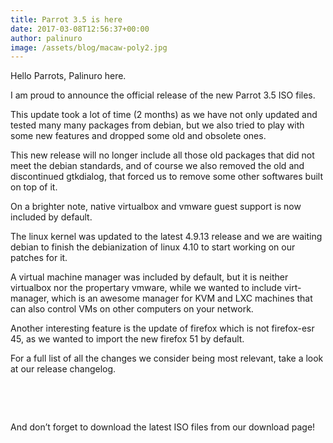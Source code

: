 ```yaml
---
title: Parrot 3.5 is here
date: 2017-03-08T12:56:37+00:00
author: palinuro
image: /assets/blog/macaw-poly2.jpg
---
```

Hello Parrots, Palinuro here.

I am proud to announce the official release of the new Parrot 3.5 ISO files.

This update took a lot of time (2 months) as we have not only updated and tested many many packages from debian, but we also tried to play with some new features and dropped some old and obsolete ones.

This new release will no longer include all those old packages that did not meet the debian standards, and of course we also removed the old and discontinued gtkdialog, that forced us to remove some other softwares built on top of it.

On a brighter note, native virtualbox and vmware guest support is now included by default.
  
The linux kernel was updated to the latest 4.9.13 release and we are waiting debian to finish the debianization of linux 4.10 to start working on our patches for it.

A virtual machine manager was included by default, but it is neither virtualbox nor the propertary vmware, while we wanted to include virt-manager, which is an awesome manager for KVM and LXC machines that can also control VMs on other computers on your network.

Another interesting feature is the update of firefox which is not firefox-esr 45, as we wanted to import the new firefox 51 by default.

For a full list of all the changes we consider being most relevant, take a look at our release changelog.

&nbsp;

&nbsp;

And don&#8217;t forget to download the latest ISO files from our download page!